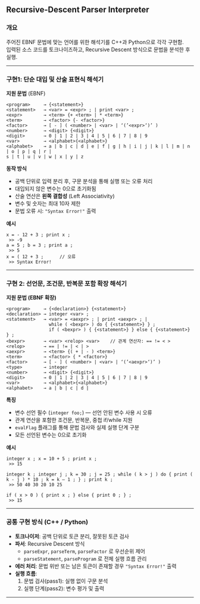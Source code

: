 ## Recursive-Descent Parser Interpreter

### 개요  
주어진 EBNF 문법에 맞는 언어를 위한 해석기를 C++과 Python으로 각각 구현함.  
입력된 소스 코드를 토크나이즈하고, Recursive Descent 방식으로 문법을 분석한 후 실행.

---

### 구현1: 단순 대입 및 산술 표현식 해석기

**지원 문법** (EBNF)
```
<program>     → {<statement>}
<statement>   → <var> = <expr> ; | print <var> ;
<expr>        → <term> {+ <term> | * <term>}
<term>        → <factor> {- <factor>}
<factor>      → [ - ] ( <number> | <var> | ‘(’<expr>‘)’ )
<number>      → <digit> {<digit>}
<digit>       → 0 | 1 | 2 | 3 | 4 | 5 | 6 | 7 | 8 | 9
<var>         → <alphabet>{<alphabet>}
<alphabet>    → a | b | c | d | e | f | g | h | i | j | k | l | m | n | o | p | q | r | 
s | t | u | v | w | x | y | z
```

**동작 방식**
- 공백 단위로 입력 분리 후, 구문 분석을 통해 실행 또는 오류 처리
- 대입되지 않은 변수는 0으로 초기화됨
- 산술 연산은 **왼쪽 결합성** (Left Associativity)
- 변수 및 숫자는 최대 10자 제한
- 문법 오류 시: `"Syntax Error!"` 출력

**예시**
```plaintext
x = - 12 + 3 ; print x ;
 >> -9
a = 5 ; b = 3 ; print a ;
 >> 5
x = ( 12 + 3 ;      // 오류
 >> Syntax Error!
```

---

### 구현 2: 선언문, 조건문, 반복문 포함 확장 해석기

**지원 문법 (EBNF 확장)**
```
<program>     → {<declaration>} {<statement>}
<declaration> → integer <var> ;
<statement>   → <var> = <aexpr> ; | print <aexpr> ; |
                while ( <bexpr> ) do { {<statement>} } ;
                if ( <bexpr> ) { {<statement>} } else { {<statement>} } ;
<bexpr>       → <var> <relop> <var>    // 관계 연산자: == != < >
<relop>       → == | != | < | >
<aexpr>       → <term> {( + | - ) <term>}
<term>        → <factor> { * <factor>}
<factor>      → [ - ] ( <number> | <var> | ‘(’<aexpr>‘)’ )
<type>        → integer
<number>      → <digit> {<digit>}
<digit>       → 0 | 1 | 2 | 3 | 4 | 5 | 6 | 7 | 8 | 9
<var>         → <alphabet>{<alphabet>}
<alphabet>    → a | b | c | d |
```

**특징**
- 변수 선언 필수 (`integer foo;`) — 선언 안된 변수 사용 시 오류
- 관계 연산을 포함한 조건문, 반복문, 중첩 if/while 지원
- `evalFlag` 플래그를 통해 문법 검사와 실제 실행 단계 구분
- 모든 선언된 변수는 0으로 초기화

**예시**
```plaintext
integer x ; x = 10 + 5 ; print x ;
 >> 15

integer k ; integer j ; k = 30 ; j = 25 ; while ( k > j ) do { print ( k - j ) * 10 ; k = k – 1 ; } ; print k ;
 >> 50 40 30 20 10 25 

if ( x > 0 ) { print x ; } else { print 0 ; } ;
 >> 15
```

---

### 공통 구현 방식 (C++ / Python)

- **토크나이저**: 공백 단위로 토큰 분리, 잘못된 토큰 검사
- **파서**: Recursive Descent 방식  
  - `parseExpr`, `parseTerm`, `parseFactor` 로 우선순위 제어  
  - `parseStatement`, `parseProgram` 로 전체 실행 흐름 관리
- **에러 처리**: 문법 위반 또는 남은 토큰이 존재할 경우 `"Syntax Error!"` 출력
- **실행 흐름**:  
  1. 문법 검사(pass1): 실행 없이 구문 분석  
  2. 실행 단계(pass2): 변수 평가 및 출력

---
